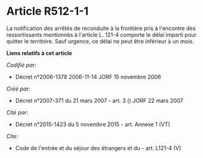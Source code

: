 # Article R512-1-1

La notification des arrêtés de reconduite à la frontière pris à l'encontre des ressortissants mentionnés à l'article L. 121-4
comporte le délai imparti pour quitter le territoire. Sauf urgence, ce délai ne peut être inférieur à un mois.

**Liens relatifs à cet article**

_Codifié par_:

  - Décret n°2006-1378 2006-11-14 JORF 15 novembre 2006

_Créé par_:

  - Décret n°2007-371 du 21 mars 2007 - art. 3 () JORF 22 mars 2007

_Cité par_:

  - Décret n°2015-1423 du 5 novembre 2015 - art. Annexe 1 (VT)

_Cite_:

  - Code de l'entrée et du séjour des étrangers et du  - art. L121-4 (V)
